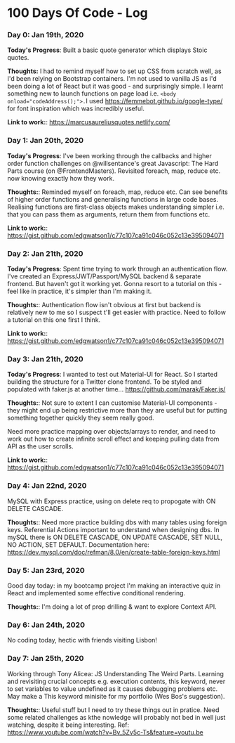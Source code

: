 # 100 Days Of Code - Log

### Day 0: Jan 19th, 2020

**Today's Progress**: Built a basic quote generator which displays Stoic quotes.

**Thoughts:** I had to remind myself how to set up CSS from scratch well, as I'd been relying on Bootstrap containers. I'm not used to vanilla JS as I'd been doing a lot of React but it was good - and surprisingly simple. I learnt something new to launch functions on page load i.e. `<body onload="codeAddress();">.`I used https://femmebot.github.io/google-type/ for font inspiration which was incredibly useful.

**Link to work:**: https://marcusaureliusquotes.netlify.com/

### Day 1: Jan 20th, 2020

**Today's Progress**:  I've been working through the callbacks and higher order function challenges on @willsentance's great Javascript: The Hard Parts course (on @FrontendMasters). Revisited foreach, map, reduce etc. now knowing exactly how they work.

**Thoughts:**: Reminded myself on foreach, map, reduce etc. Can see benefits of higher order functions and generalising functions in large code bases. Realising functions are first-class objects makes understanding simpler i.e. that you can pass them as arguments, return them from functions etc.

**Link to work:**: https://gist.github.com/edgwatson1/c77c107ca91c046c052c13e395094071

### Day 2: Jan 21th, 2020

**Today's Progress**: Spent time trying to work through an authentication flow. I've created an Express/JWT/Passport/MySQL backend & separate frontend. But haven't got it working yet. Gonna resort to a tutorial on this - feel like in practice, it's simpler than I'm making it.

**Thoughts:**: Authentication flow isn't obvious at first but backend is relatively new to me so I suspect t'll get easier with practice. Need to follow a tutorial on this one first I think. 

**Link to work:**: https://gist.github.com/edgwatson1/c77c107ca91c046c052c13e395094071

### Day 3: Jan 21th, 2020

**Today's Progress**: I wanted to test out Material-UI for React. So I started building the structure for a Twitter clone frontend. To be styled and populated with faker.js at another time... https://github.com/marak/Faker.js/

**Thoughts:**: Not sure to extent I can customise Material-UI components - they might end up being restrictive more than they are useful but for putting something together quickly they seem really good.

Need more practice mapping over objects/arrays to render, and need to work out how to create infinite scroll effect and keeping pulling data from API as the user scrolls.

**Link to work:**: https://gist.github.com/edgwatson1/c77c107ca91c046c052c13e395094071

### Day 4: Jan 22nd, 2020
 MySQL with Express practice, using on delete req to propogate with ON DELETE CASCADE. 

**Thoughts:**: Need more practice building dbs with many tables using foreign keys. Referential Actions important to understand when designing dbs. In mySQL there is ON DELETE CASCADE, ON UPDATE CASCADE, SET NULL, NO ACTION, SET DEFAULT. Documentation here: https://dev.mysql.com/doc/refman/8.0/en/create-table-foreign-keys.html

### Day 5: Jan 23rd, 2020

Good day today: in my bootcamp project I'm making an interactive quiz in React and implemented some effective conditional rendering. 

**Thoughts:**: I'm doing a lot of prop drilling & want to explore Context API.

### Day 6: Jan 24th, 2020

No coding today, hectic with friends visiting Lisbon!

### Day 7: Jan 25th, 2020

Working through Tony Alicea: JS Understanding The Weird Parts. Learning and revisiting crucial concepts e.g. execution contents, this keyword, never to set variables to value undefined as it causes debugging problems etc. May make a This keyword minisite for my portfolio (Wes Bos's suggestion).

**Thoughts:**: Useful stuff but I need to try these things out in pratice. Need some related challenges as kthe nowledge will probably not bed in well just watching, despite it being interesting.
Ref: https://www.youtube.com/watch?v=Bv_5Zv5c-Ts&feature=youtu.be
